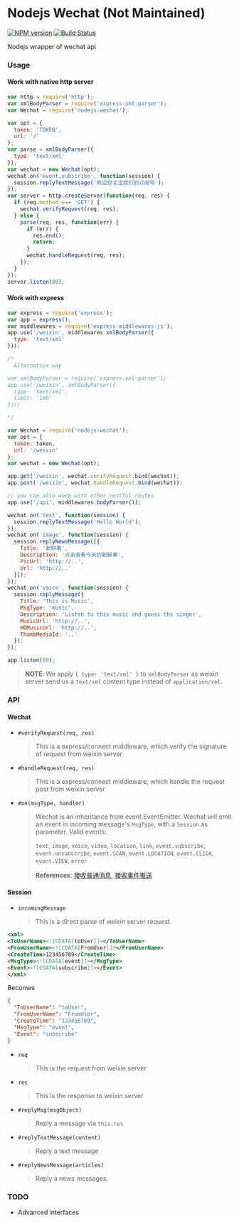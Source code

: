 # Nodejs Wechat (Not Maintained)

  [![NPM version](https://badge.fury.io/js/nodejs-wechat.png)](http://badge.fury.io/js/nodejs-wechat) [![Build Status](https://travis-ci.org/idy/nodejs-wechat.svg?branch=master)](https://travis-ci.org/idy/nodejs-wechat)

Nodejs wrapper of wechat api

### __Usage__
#### Work with native http server
```javascript
var http = require('http');
var xmlBodyParser = require('express-xml-parser');
var Wechat = require('nodejs-wechat');

var opt = {
  token: 'TOKEN',
  url: '/'
};
var parse = xmlBodyParser({
  type: 'text/xml'
});
var wechat = new Wechat(opt);
wechat.on('event.subscribe', function(session) {
  session.replyTextMessage('欢迎您关注我们的订阅号');
});
var server = http.createServer(function(req, res) {
  if (req.method === 'GET') {
    wechat.verifyRequest(req, res);
  } else {
    parse(req, res, function(err) {
      if (err) {
        res.end();
        return;
      }
      wechat.handleRequest(req, res);
    });
  }
});
server.listen(80);
```

#### Work with express
```javascript
var express = require('express');
var app = express();
var middlewares = require('express-middlewares-js');
app.use('/weixin', middlewares.xmlBodyParser({
  type: 'text/xml'
}));

/*
  Alternative way

var xmlBodyParser = require('express-xml-parser');
app.use('/weixin', xmlBodyParser({
  type: 'text/xml',
  limit: '1mb'
}));

*/

var Wechat = require('nodejs-wechat');
var opt = {
  token: token,
  url: '/weixin'
};
var wechat = new Wechat(opt);

app.get('/weixin', wechat.verifyRequest.bind(wechat));
app.post('/weixin', wechat.handleRequest.bind(wechat));

// you can also work with other restful routes
app.use('/api', middlewares.bodyParser());

wechat.on('text', function(session) {
  session.replyTextMessage('Hello World');
});
wechat.on('image', function(session) {
  session.replyNewsMessage([{
    Title: '新鲜事',
    Description: '点击查看今天的新鲜事',
    PicUrl: 'http://..',
    Url: 'http://..'
  }]);
});
wechat.on('voice', function(session) {
  session.replyMessage({
    Title: 'This is Music',
    MsgType: 'music',
    Description: 'Listen to this music and guess ths singer',
    MusicUrl: 'http://..',
    HQMusicUrl: 'http://..',
    ThumbMediaId: '..'
  });
});

app.listen(80);
```

> __NOTE__: We apply `{ type: 'text/xml' }` to `xmlBodyParser` as weixin server 
send us a `text/xml` content type instead of `application/xml`.

### __API__
#### Wechat
- `#verifyRequest(req, res)`
  > This is a express/connect middleware, which verify the signature of
  request from weixin server

- `#handleRequest(req, res)`
  > This is a express/connect middleware, which handle the request post from 
  weixin server

- `#on(msgType, handler)`
  > Wechat is an inheritance from event.EventEmitter. Wechat will emit an event
  in incoming message's `MsgType`, with a `Session` as parameter. Valid events: 
  >
  > `text`, `image`, `voice`, `video`, `location`, `link`, `event.subscribe`, 
  `event.unsubscribe`, `event.SCAN`, `event.LOCATION`, `event.CLICK`, `event.VIEW`,
  `error`
  >
  > __References__: [接收普通消息](http://mp.weixin.qq.com/wiki/index.php?title=%E6%8E%A5%E6%94%B6%E6%99%AE%E9%80%9A%E6%B6%88%E6%81%AF "接收普通消息"), 
  [接收事件推送](http://mp.weixin.qq.com/wiki/index.php?title=%E6%8E%A5%E6%94%B6%E4%BA%8B%E4%BB%B6%E6%8E%A8%E9%80%81 "接收事件推送")

#### Session
- `incomingMessage`
  > This is a direct parse of weixin server request

```xml
<xml>
<ToUserName><![CDATA[toUser]]></ToUserName>
<FromUserName><![CDATA[FromUser]]></FromUserName>
<CreateTime>123456789</CreateTime>
<MsgType><![CDATA[event]]></MsgType>
<Event><![CDATA[subscribe]]></Event>
</xml>
```
Becomes
```json
{
  "ToUserName": "toUser",
  "FromUserName": "FromUser",
  "CreateTime": "123456789",
  "MsgType": "event",
  "Event": "subscribe"
}
```

- `req` 
  > This is the request from weixin server

- `res`
  > This is the response to weixin server

- `#replyMsg(msgObject)`
  > Reply a message via `this.res`

- `#replyTextMessage(content)`
  > Reply a text message

- `#replyNewsMessage(articles)`
  > Reply a news messages.

### TODO
- Advanced interfaces

